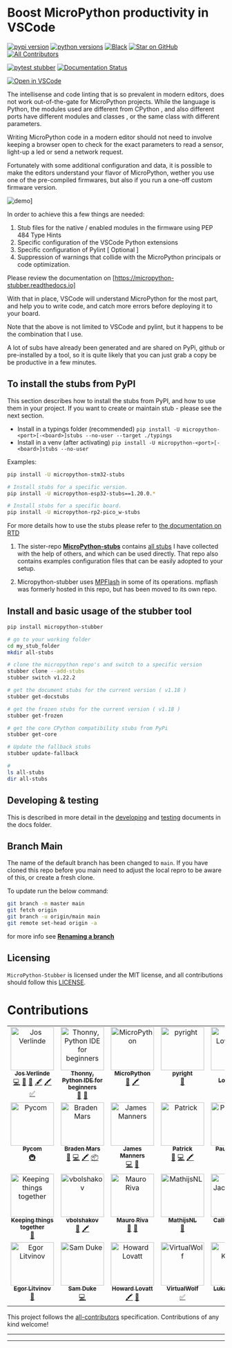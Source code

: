 # Boost MicroPython productivity in VSCode
 
  [![pypi version](https://badgen.net/pypi/v/micropython-stubber)](https://pypi.org/project/micropython-stubber/)
  [![python versions](https://badgen.net/pypi/python/micropython-stubber)](https://badgen.net/pypi/python/micropython-stubber)
  [![Black](https://img.shields.io/badge/code%20style-black-000000.svg)](https://github.com/python/black "Black badge")
  [![Star on GitHub](https://img.shields.io/github/stars/josverl/micropython-stubber.svg?style=social)](https://github.com/josverl/micropython-stubber/stargazers)
  [![All Contributors](https://img.shields.io/badge/all_contributors-19-green.svg?style=flat-square)](#Contributions)
  <!-- break -->
  [![pytest stubber](https://github.com/Josverl/micropython-stubber/actions/workflows/pytest.yml/badge.svg)](https://github.com/Josverl/micropython-stubber/actions/workflows/pytest.yml)
  [![Documentation Status](https://readthedocs.org/projects/micropython-stubber/badge/?version=latest)](https://micropython-stubber.readthedocs.io/en/latest/?badge=latest "Document build status badge")
  <!-- break -->
  [![Open in VSCode](https://img.shields.io/static/v1?logo=visualstudiocode&label=&message=Open%20in%20Visual%20Studio%20Code&labelColor=2c2c32&color=007acc&logoColor=007acc
)](https://open.vscode.dev/josverl/micropython-stubber)
  
The intellisense and code linting that is so prevalent in modern editors, does not work out-of-the-gate for MicroPython projects.
While the language is Python, the modules used are different from CPython , and also different ports have different modules and classes , or the same class with different parameters.

Writing MicroPython code in a modern editor should not need to involve keeping a browser open to check for the exact parameters to read a sensor, light-up a led or send a network request.

Fortunately with some additional configuration and data, it is possible to make the editors understand your flavor of MicroPython, wether you use one of the pre-compiled firmwares, but also if you run a one-off custom firmware version.


![demo][]]

In order to achieve this a few things are needed:
1) Stub files for the native / enabled modules in the firmware using PEP 484 Type Hints
2) Specific configuration of the VSCode Python extensions 
3) Specific configuration of Pylint [ Optional ]
4) Suppression of warnings that collide with the MicroPython principals or code optimization.

Please review the documentation on [https://micropython-stubber.readthedocs.io]  

With that in place, VSCode will understand MicroPython for the most part, and help you to write code, and catch more errors before deploying it to your board. 

Note that the above is not limited to VSCode and pylint, but it happens to be the combination that I use. 

A lot of subs have already been generated and are shared on PyPi, github or pre-installed by a tool, so it is quite likely that you can just grab a copy be be productive in a few minutes.

## To install the stubs from PyPI
This section describes how to install the stubs from PyPI, and how to use them in your project.
If you want to create or maintain stub - please see the next section.

- Install in a typings folder (recommended) 
  `pip install -U micropython-<port>[-<board>]stubs --no-user --target ./typings`
- Install in a venv (after activating) 
  `pip install -U micropython-<port>[-<board>]stubs --no-user`

Examples:
``` bash
pip install -U micropython-stm32-stubs

# Install stubs for a specific version.
pip install -U micropython-esp32-stubs==1.20.0.*

# Install stubs for a specific board.
pip install -U micropython-rp2-pico_w-stubs
```

For more details how to use the stubs please refer to [the documentation on RTD](https://micropython-stubs.readthedocs.io/en/latest/20_using.html)


1. The sister-repo [**MicroPython-stubs**][stubs-repo] contains [all stubs][all-stubs] I have collected with the help of others, and which can be used directly.
That repo also contains examples configuration files that can be easily adopted to your setup.

2. Micropython-stubber uses [MPFlash](https://github.com/Josverl/mpflash?tab=readme-ov-file) in some of its operations.
   mpflash was formerly hosted in this repo, but has been moved to its own repo.

## Install and basic usage of the stubber tool

``` bash
pip install micropython-stubber

# go to your working folder 
cd my_stub_folder
mkdir all-stubs

# clone the micropython repo's and switch to a specific version 
stubber clone --add-stubs
stubber switch v1.22.2

# get the document stubs for the current version ( v1.18 )
stubber get-docstubs

# get the frozen stubs for the current version ( v1.18 )
stubber get-frozen

# get the core CPython compatibility stubs from PyPi 
stubber get-core

# Update the fallback stubs
stubber update-fallback

#
ls all-stubs
dir all-stubs
```


## Developing & testing 

This is described in more detail in the [developing](docs/developing.md) and [testing](docs/testing.md)  documents in the docs folder.

## Branch Main
The name of the default branch has been changed to `main`.
If you have cloned this repo before you main need to adjust the local repro to be aware of this, or create a fresh clone.

To update run the below command:  
``` bash
git branch -m master main                    
git fetch origin
git branch -u origin/main main                      
git remote set-head origin -a
```

for more info see [**Renaming a branch**](https://docs.github.com/en/repositories/configuring-branches-and-merges-in-your-repository/managing-branches-in-your-repository/renaming-a-branch#updating-a-local-clone-after-a-branch-name-changes)

## Licensing 

`MicroPython-Stubber` is licensed under the MIT license, and all contributions should follow this [LICENSE](LICENSE).


# Contributions
<!-- spell-checker: disable -->
<!-- 
To add via the cli run the following command:
npx all-contributors-cli add user things
npx all-contributors-cli generate

 - bug
 - tool
 - stubs
 - test
 - doc
 - code
 - research
 - ideas
 - content
 - mpflash
 -->

<!-- ALL-CONTRIBUTORS-LIST:START - Do not remove or modify this section -->
<!-- prettier-ignore-start -->
<!-- markdownlint-disable -->
<table>
  <tbody>
    <tr>
      <td align="center" valign="top" width="14.28%"><a href="https://github.com/Josverl"><img src="https://avatars2.githubusercontent.com/u/981654?v=4?s=100" width="100px;" alt="Jos Verlinde"/><br /><sub><b>Jos Verlinde</b></sub></a><br /><a href="https://github.com/Josverl/micropython-stubber/commits?author=josverl" title="Code">💻</a> <a href="#research-josverl" title="Research">🔬</a> <a href="#ideas-josverl" title="Ideas, Planning, & Feedback">🤔</a> <a href="#content-josverl" title="Content">🖋</a> <a href="#stubs-josverl" title="MicroPython stubs">🖍️</a> <a href="#test-josverl" title="Test">✅</a></td>
      <td align="center" valign="top" width="14.28%"><a href="https://thonny.org/"><img src="https://avatars1.githubusercontent.com/u/46202078?v=4?s=100" width="100px;" alt="Thonny, Python IDE for beginners"/><br /><sub><b>Thonny, Python IDE for beginners</b></sub></a><br /><a href="#ideas-thonny" title="Ideas, Planning, & Feedback">🤔</a> <a href="#research-thonny" title="Research">🔬</a></td>
      <td align="center" valign="top" width="14.28%"><a href="https://micropython.org/"><img src="https://avatars1.githubusercontent.com/u/6298560?v=4?s=100" width="100px;" alt="MicroPython"/><br /><sub><b>MicroPython</b></sub></a><br /><a href="#data-micropython" title="Data">🔣</a> <a href="#stubs-micropython" title="MicroPython stubs">🖍️</a></td>
      <td align="center" valign="top" width="14.28%"><a href="https://github.com/microsoft/pyright"><img src="https://avatars.githubusercontent.com/u/6154722?v=4?s=100" width="100px;" alt="pyright"/><br /><sub><b>pyright</b></sub></a><br /><a href="#tool-pyright" title="Tools">🔧</a></td>
      <td align="center" valign="top" width="14.28%"><a href="https://github.com/loboris"><img src="https://avatars3.githubusercontent.com/u/6280349?v=4?s=100" width="100px;" alt="Boris Lovosevic"/><br /><sub><b>Boris Lovosevic</b></sub></a><br /><a href="#data-loboris" title="Data">🔣</a> <a href="#stubs-loboris" title="MicroPython stubs">🖍️</a></td>
      <td align="center" valign="top" width="14.28%"><a href="https://github.com/pfalcon"><img src="https://avatars3.githubusercontent.com/u/500451?v=4?s=100" width="100px;" alt="Paul Sokolovsky"/><br /><sub><b>Paul Sokolovsky</b></sub></a><br /><a href="#data-pfalcon" title="Data">🔣</a> <a href="#stubs-pfalcon" title="MicroPython stubs">🖍️</a></td>
      <td align="center" valign="top" width="14.28%"><a href="https://github.com/pycopy"><img src="https://avatars0.githubusercontent.com/u/67273174?v=4?s=100" width="100px;" alt="pycopy"/><br /><sub><b>pycopy</b></sub></a><br /><a href="#data-pycopy" title="Data">🔣</a> <a href="#stubs-pycopy" title="MicroPython stubs">🖍️</a></td>
    </tr>
    <tr>
      <td align="center" valign="top" width="14.28%"><a href="https://github.com/pycom"><img src="https://avatars2.githubusercontent.com/u/16415153?v=4?s=100" width="100px;" alt="Pycom"/><br /><sub><b>Pycom</b></sub></a><br /><a href="#infra-pycom" title="Infrastructure (Hosting, Build-Tools, etc)">🚇</a></td>
      <td align="center" valign="top" width="14.28%"><a href="https://github.com/BradenM"><img src="https://avatars1.githubusercontent.com/u/5913808?v=4?s=100" width="100px;" alt="Braden Mars"/><br /><sub><b>Braden Mars</b></sub></a><br /><a href="https://github.com/Josverl/micropython-stubber/issues?q=author%3ABradenM" title="Bug reports">🐛</a> <a href="https://github.com/Josverl/micropython-stubber/commits?author=BradenM" title="Code">💻</a> <a href="#stubs-BradenM" title="MicroPython stubs">🖍️</a> <a href="#platform-BradenM" title="Packaging/porting to new platform">📦</a></td>
      <td align="center" valign="top" width="14.28%"><a href="https://binary.com.au/"><img src="https://avatars2.githubusercontent.com/u/175909?v=4?s=100" width="100px;" alt="James Manners"/><br /><sub><b>James Manners</b></sub></a><br /><a href="https://github.com/Josverl/micropython-stubber/commits?author=jmannau" title="Code">💻</a> <a href="https://github.com/Josverl/micropython-stubber/issues?q=author%3Ajmannau" title="Bug reports">🐛</a></td>
      <td align="center" valign="top" width="14.28%"><a href="http://patrickwalters.us/"><img src="https://avatars0.githubusercontent.com/u/4002194?v=4?s=100" width="100px;" alt="Patrick"/><br /><sub><b>Patrick</b></sub></a><br /><a href="https://github.com/Josverl/micropython-stubber/issues?q=author%3Aaskpatrickw" title="Bug reports">🐛</a> <a href="https://github.com/Josverl/micropython-stubber/commits?author=askpatrickw" title="Code">💻</a> <a href="#stubs-askpatrickw" title="MicroPython stubs">🖍️</a></td>
      <td align="center" valign="top" width="14.28%"><a href="https://opencollective.com/pythonseverywhere"><img src="https://avatars3.githubusercontent.com/u/16009100?v=4?s=100" width="100px;" alt="Paul m. p. P."/><br /><sub><b>Paul m. p. P.</b></sub></a><br /><a href="#ideas-pmp-p" title="Ideas, Planning, & Feedback">🤔</a> <a href="#research-pmp-p" title="Research">🔬</a></td>
      <td align="center" valign="top" width="14.28%"><a href="https://github.com/edreamleo"><img src="https://avatars0.githubusercontent.com/u/592928?v=4?s=100" width="100px;" alt="Edward K. Ream"/><br /><sub><b>Edward K. Ream</b></sub></a><br /><a href="#plugin-edreamleo" title="Plugin/utility libraries">🔌</a></td>
      <td align="center" valign="top" width="14.28%"><a href="https://github.com/dastultz"><img src="https://avatars3.githubusercontent.com/u/4334042?v=4?s=100" width="100px;" alt="Daryl Stultz"/><br /><sub><b>Daryl Stultz</b></sub></a><br /><a href="#stubs-dastultz" title="MicroPython stubs">🖍️</a></td>
    </tr>
    <tr>
      <td align="center" valign="top" width="14.28%"><a href="https://github.com/cabletie"><img src="https://avatars1.githubusercontent.com/u/2356734?v=4?s=100" width="100px;" alt="Keeping things together"/><br /><sub><b>Keeping things together</b></sub></a><br /><a href="https://github.com/Josverl/micropython-stubber/issues?q=author%3Acabletie" title="Bug reports">🐛</a></td>
      <td align="center" valign="top" width="14.28%"><a href="https://github.com/vbolshakov"><img src="https://avatars2.githubusercontent.com/u/2453324?v=4?s=100" width="100px;" alt="vbolshakov"/><br /><sub><b>vbolshakov</b></sub></a><br /><a href="https://github.com/Josverl/micropython-stubber/issues?q=author%3Avbolshakov" title="Bug reports">🐛</a> <a href="#stubs-vbolshakov" title="MicroPython stubs">🖍️</a></td>
      <td align="center" valign="top" width="14.28%"><a href="https://lemariva.com/"><img src="https://avatars2.githubusercontent.com/u/15173329?v=4?s=100" width="100px;" alt="Mauro Riva"/><br /><sub><b>Mauro Riva</b></sub></a><br /><a href="#blog-lemariva" title="Blogposts">📝</a> <a href="https://github.com/Josverl/micropython-stubber/issues?q=author%3Alemariva" title="Bug reports">🐛</a></td>
      <td align="center" valign="top" width="14.28%"><a href="https://github.com/MathijsNL"><img src="https://avatars0.githubusercontent.com/u/1612886?v=4?s=100" width="100px;" alt="MathijsNL"/><br /><sub><b>MathijsNL</b></sub></a><br /><a href="https://github.com/Josverl/micropython-stubber/issues?q=author%3AMathijsNL" title="Bug reports">🐛</a></td>
      <td align="center" valign="top" width="14.28%"><a href="http://comingsoon.tm/"><img src="https://avatars0.githubusercontent.com/u/13251689?v=4?s=100" width="100px;" alt="Callum Jacob Hays"/><br /><sub><b>Callum Jacob Hays</b></sub></a><br /><a href="https://github.com/Josverl/micropython-stubber/issues?q=author%3ACallumJHays" title="Bug reports">🐛</a> <a href="#test-CallumJHays" title="Test">✅</a></td>
      <td align="center" valign="top" width="14.28%"><a href="https://github.com/v923z"><img src="https://avatars0.githubusercontent.com/u/1310472?v=4?s=100" width="100px;" alt="Zoltán Vörös"/><br /><sub><b>Zoltán Vörös</b></sub></a><br /><a href="#data-v923z" title="Data">🔣</a></td>
      <td align="center" valign="top" width="14.28%"><a href="https://github.com/vincent-l-j"><img src="https://avatars.githubusercontent.com/u/20021376?v=4?s=100" width="100px;" alt="vincent-l-j"/><br /><sub><b>vincent-l-j</b></sub></a><br /><a href="https://github.com/Josverl/micropython-stubber/commits?author=vincent-l-j" title="Documentation">📖</a></td>
    </tr>
    <tr>
      <td align="center" valign="top" width="14.28%"><a href="https://github.com/yegorLitvinov"><img src="https://avatars.githubusercontent.com/u/20367310?v=4?s=100" width="100px;" alt="Egor Litvinov"/><br /><sub><b>Egor Litvinov</b></sub></a><br /><a href="https://github.com/Josverl/micropython-stubber/issues?q=author%3AyegorLitvinov" title="Bug reports">🐛</a></td>
      <td align="center" valign="top" width="14.28%"><a href="https://github.com/samskiter"><img src="https://avatars.githubusercontent.com/u/1271643?v=4?s=100" width="100px;" alt="Sam Duke"/><br /><sub><b>Sam Duke</b></sub></a><br /><a href="https://github.com/Josverl/micropython-stubber/commits?author=samskiter" title="Code">💻</a></td>
      <td align="center" valign="top" width="14.28%"><a href="https://github.com/hlovatt"><img src="https://avatars.githubusercontent.com/u/8424169?v=4?s=100" width="100px;" alt="Howard Lovatt"/><br /><sub><b>Howard Lovatt</b></sub></a><br /><a href="#stubs-hlovatt" title="MicroPython stubs">🖍️</a> <a href="#research-hlovatt" title="Research">🔬</a></td>
      <td align="center" valign="top" width="14.28%"><a href="https://virtualwolf.org/"><img src="https://avatars.githubusercontent.com/u/1644623?v=4?s=100" width="100px;" alt="VirtualWolf"/><br /><sub><b>VirtualWolf</b></sub></a><br /><a href="#test-VirtualWolf" title="Test">✅</a></td>
      <td align="center" valign="top" width="14.28%"><a href="https://github.com/lukaskremla"><img src="https://avatars.githubusercontent.com/u/155779787?v=4?s=100" width="100px;" alt="Lukas Kremla"/><br /><sub><b>Lukas Kremla</b></sub></a><br /><a href="#test-lukaskremla" title="Test">✅</a></td>
    </tr>
  </tbody>
</table>

<!-- markdownlint-restore -->
<!-- prettier-ignore-end -->

<!-- ALL-CONTRIBUTORS-LIST:END -->

This project follows the [all-contributors](https://github.com/all-contributors/all-contributors) specification. Contributions of any kind welcome!

----------------------------

--------------------------------



[stubs-repo]:   https://github.com/Josverl/micropython-stubs
[stubs-repo2]:  https://github.com/BradenM/micropy-stubs
[micropython-stubber]: https://github.com/Josverl/micropython-stubber
[micropython-stubs]: https://github.com/Josverl/micropython-stubs#micropython-stubs
[micropy-cli]: https://github.com/BradenM/micropy-cli
[using-the-stubs]: https://github.com/Josverl/micropython-stubs#using-the-stubs
[demo]:         https://github.com/Josverl/micropython-stubber/blob/main/docs/img/demo.gif?raw=true	"demo of writing code using the stubs"
[stub processing order]: https://github.com/Josverl/micropython-stubber/blob/main/docs/img/stuborder_pylance.png?raw=true	"recommended stub processing order"
[naming-convention]: #naming-convention-and-stub-folder-structure
[all-stubs]: https://github.com/Josverl/micropython-stubs/blob/main/firmwares.md
[micropython]: https://github.com/micropython/micropython
[micropython-lib]:  https://github.com/micropython/micropython-lib
[pycopy]: https://github.com/pfalcon/pycopy
[pycopy-lib]: https://github.com/pfalcon/pycopy-lib

